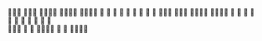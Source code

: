 🍞🍞🍞   🍞🍞🍞   🍞🍞🍞🍞   🍞🍞🍞🍞   🍞🍞🍞🍞
🍞  🍞   🍞  🍞   🍞          🍞    🍞   🍞     🍞
🍞🍞🍞   🍞🍞🍞   🍞🍞🍞🍞   🍞🍞🍞🍞   🍞      🍞
🍞  🍞   🍞  🍞   🍞          🍞    🍞   🍞     🍞  
🍞🍞🍞   🍞   🍞  🍞🍞🍞🍞    🍞   🍞    🍞🍞🍞🍞
